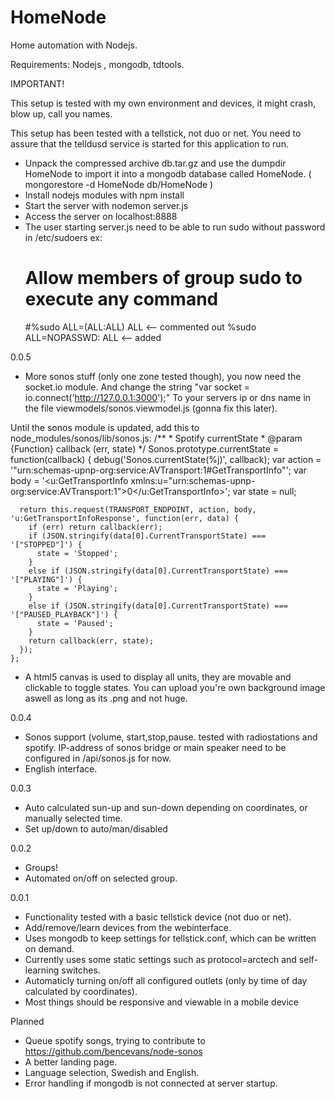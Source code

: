 HomeNode
========

Home automation with Nodejs.

Requirements: Nodejs , mongodb, tdtools.

IMPORTANT!

This setup is tested with my own environment and devices, it might crash, blow up, call you names.

This setup has been tested with a tellstick, not duo or net.
You need to assure that the telldusd service is started for this application to run.

* Unpack the compressed archive db.tar.gz and use the dumpdir HomeNode to import it into a mongodb database called HomeNode.
  ( mongorestore -d HomeNode db/HomeNode )
* Install nodejs modules with npm install
* Start the server with nodemon server.js
* Access the server on localhost:8888
* The user starting server.js need to be able to run sudo without password in /etc/sudoers ex:
	# Allow members of group sudo to execute any command
	#%sudo  ALL=(ALL:ALL) ALL <-- commented out
	%sudo ALL=NOPASSWD: ALL <-- added


0.0.5
 * More sonos stuff (only one zone tested though), you now need the socket.io module. And change the string "var socket = io.connect('http://127.0.0.1:3000');" To your servers ip or dns name in the file viewmodels/sonos.viewmodel.js (gonna fix this later).

 Until the sonos module is updated, add this to node_modules/sonos/lib/sonos.js:
 	/**
	 * Spotify currentState
	 * @param  {Function} callback (err, state)
	 */
	 Sonos.prototype.currentState = function(callback) {
	  debug('Sonos.currentState(%j)', callback);
	  var action = '"urn:schemas-upnp-org:service:AVTransport:1#GetTransportInfo"';
	  var body = '<u:GetTransportInfo xmlns:u="urn:schemas-upnp-org:service:AVTransport:1"><InstanceID>0</InstanceID></u:GetTransportInfo>';
	  var state = null;

	  return this.request(TRANSPORT_ENDPOINT, action, body, 'u:GetTransportInfoResponse', function(err, data) {
	    if (err) return callback(err);
	    if (JSON.stringify(data[0].CurrentTransportState) === '["STOPPED"]') {
	      state = 'Stopped';
	    }
	    else if (JSON.stringify(data[0].CurrentTransportState) === '["PLAYING"]') {
	      state = 'Playing';
	    }
	    else if (JSON.stringify(data[0].CurrentTransportState) === '["PAUSED_PLAYBACK"]') {
	      state = 'Paused';
	    }
	    return callback(err, state);
	  });
	};

 * A html5 canvas is used to display all units, they are movable and clickable to toggle states. You can upload you're own background image aswell as long as its .png and not huge.

0.0.4
 * Sonos support (volume, start,stop,pause. tested with radiostations and spotify.
   IP-address of sonos bridge or main speaker need to be configured in /api/sonos.js for now.
 * English interface.

0.0.3
 * Auto calculated sun-up and sun-down depending on coordinates, or manually selected time.
 * Set up/down to auto/man/disabled

0.0.2
 * Groups! 
 * Automated on/off on selected group.

0.0.1
 * Functionality tested with a basic tellstick device (not duo or net).
 * Add/remove/learn devices from the webinterface.
 * Uses mongodb to keep settings for tellstick.conf, which can be written on demand.
 * Currently uses some static settings such as protocol=arctech and self-learning switches.
 * Automaticly turning on/off all configured outlets (only by time of day calculated by coordinates).
 * Most things should be responsive and viewable in a mobile device

Planned
 * Queue spotify songs, trying to contribute to https://github.com/bencevans/node-sonos
 * A better landing page.
 * Language selection, Swedish and English.
 * Error handling if mongodb is not connected at server startup.
